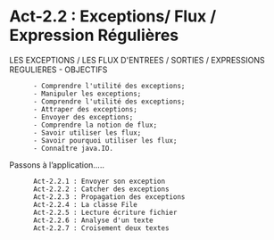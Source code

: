 # Act-2.2 : Exceptions/ Flux / Expression Régulières
   
   
   LES EXCEPTIONS / LES FLUX D'ENTREES / SORTIES / EXPRESSIONS REGULIERES - OBJECTIFS

          - Comprendre l'utilité des exceptions;
          - Manipuler les exceptions;
          - Comprendre l'utilité des exceptions;
          - Attraper des exceptions;
          - Envoyer des exceptions;
          - Comprendre la notion de flux;
          - Savoir utiliser les flux;
          - Savoir pourquoi utiliser les flux;
          - Connaître java.IO.
   
   Passons à l’application.....
   
          Act-2.2.1 : Envoyer son exception
          Act-2.2.2 : Catcher des exceptions
          Act-2.2.3 : Propagation des exceptions
          Act-2.2.4 : La classe File
          Act-2.2.5 : Lecture écriture fichier
          Act-2.2.6 : Analyse d'un texte
          Act-2.2.7 : Croisement deux textes
